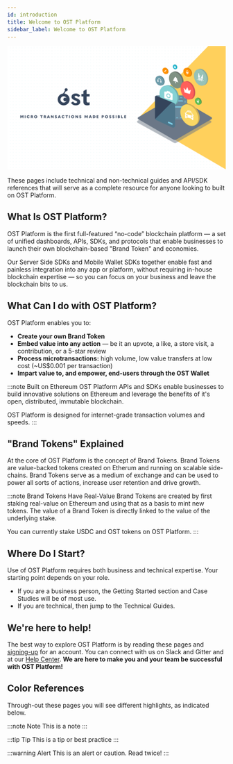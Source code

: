 ```yaml
---
id: introduction
title: Welcome to OST Platform
sidebar_label: Welcome to OST Platform
---
```


![intro](/platform/docs/assets/getting-started/intro.png)

These pages include technical and non-technical guides and API/SDK references that will serve as a complete resource for anyone looking to built on OST Platform.

## What Is OST Platform?
OST Platform is the first full-featured “no-code” blockchain platform — a set of unified dashboards, APIs, SDKs, and protocols that enable businesses to launch their own blockchain-based "Brand Token" and economies.

Our Server Side SDKs and Mobile Wallet SDKs together enable fast and painless integration into any app or platform, without requiring in-house blockchain expertise — so you can focus on your business and leave the blockchain bits to us.

## What Can I do with OST Platform?
OST Platform enables you to:
* **Create your own Brand Token**
* **Embed value into any action** — be it an upvote, a like, a store visit, a contribution, or a 5-star review
* **Process microtransactions:** high volume, low value transfers at low cost (~US$0.001 per transaction)
* **Impart value to, and empower, end-users through the OST Wallet**

:::note Built on Ethereum
OST Platform APIs and SDKs enable businesses to build innovative solutions on Ethereum and leverage the benefits of it's open, distributed, immutable blockchain.

OST Platform is designed for internet-grade transaction volumes and speeds.
:::

## "Brand Tokens" Explained
At the core of OST Platform is the concept of Brand Tokens. Brand Tokens are value-backed tokens created on Etherum and running on scalable side-chains. Brand Tokens serve as a medium of exchange and can be used to power all sorts of actions, increase user retention and drive growth.

:::note Brand Tokens Have Real-Value
Brand Tokens are created by first staking real-value on Ethereum and using that as a basis to mint new tokens. The value of a Brand Token is directly linked to the value of the underlying stake.

You can currently stake USDC and OST tokens on OST Platform.
:::

## Where Do I Start?
Use of OST Platform requires both business and technical expertise. Your starting point depends on your role. 
* If you are a business person, the Getting Started section and Case Studies will be of most use. 
* If you are technical, then jump to the Technical Guides.

## We're here to help!
The best way to explore OST Platform is by reading these pages and [signing-up](https://platform.ost.com/sign-up) for an account. You can connect with us on Slack and Gitter and at our [Help Center](https://help.ost.com). **We are here to make you and your team be successful with OST Platform!**

## Color References
Through-out these pages you will see different highlights, as indicated below. 

:::note Note
This is a note
:::

:::tip Tip
This is a tip or best practice
:::

:::warning Alert
This is an alert or caution. Read twice!
:::
